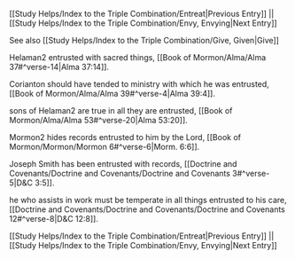 [[Study Helps/Index to the Triple Combination/Entreat|Previous Entry]]  ||  [[Study Helps/Index to the Triple Combination/Envy, Envying|Next Entry]]

 See also [[Study Helps/Index to the Triple Combination/Give, Given|Give]]

 Helaman2 entrusted with sacred things, [[Book of Mormon/Alma/Alma 37#^verse-14|Alma 37:14]].

 Corianton should have tended to ministry with which he was entrusted, [[Book of Mormon/Alma/Alma 39#^verse-4|Alma 39:4]].

 sons of Helaman2 are true in all they are entrusted, [[Book of Mormon/Alma/Alma 53#^verse-20|Alma 53:20]].

 Mormon2 hides records entrusted to him by the Lord, [[Book of Mormon/Mormon/Mormon 6#^verse-6|Morm. 6:6]].

 Joseph Smith has been entrusted with records, [[Doctrine and Covenants/Doctrine and Covenants/Doctrine and Covenants 3#^verse-5|D&C 3:5]].

 he who assists in work must be temperate in all things entrusted to his care, [[Doctrine and Covenants/Doctrine and Covenants/Doctrine and Covenants 12#^verse-8|D&C 12:8]].

[[Study Helps/Index to the Triple Combination/Entreat|Previous Entry]]  ||  [[Study Helps/Index to the Triple Combination/Envy, Envying|Next Entry]]